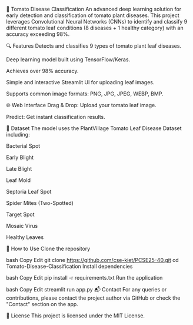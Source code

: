 🍅 Tomato Disease Classification
An advanced deep learning solution for early detection and classification of tomato plant diseases. This project leverages Convolutional Neural Networks (CNNs) to identify and classify 9 different tomato leaf conditions (8 diseases + 1 healthy category) with an accuracy exceeding 98%.

🔍 Features
Detects and classifies 9 types of tomato plant leaf diseases.

Deep learning model built using TensorFlow/Keras.

Achieves over 98% accuracy.

Simple and interactive Streamlit UI for uploading leaf images.

Supports common image formats: PNG, JPG, JPEG, WEBP, BMP.

🌐 Web Interface
Drag & Drop: Upload your tomato leaf image.

Predict: Get instant classification results.

📁 Dataset
The model uses the PlantVillage Tomato Leaf Disease Dataset including:

Bacterial Spot

Early Blight

Late Blight

Leaf Mold

Septoria Leaf Spot

Spider Mites (Two-Spotted)

Target Spot

Mosaic Virus

Healthy Leaves

🚀 How to Use
Clone the repository

bash
Copy
Edit
git clone https://github.com/cse-kiet/PCSE25-40.git
cd Tomato-Disease-Classification
Install dependencies

bash
Copy
Edit
pip install -r requirements.txt
Run the application

bash
Copy
Edit
streamlit run app.py
📬 Contact
For any queries or contributions, please contact the project author via GitHub or check the "Contact" section on the app.

📄 License
This project is licensed under the MIT License.
